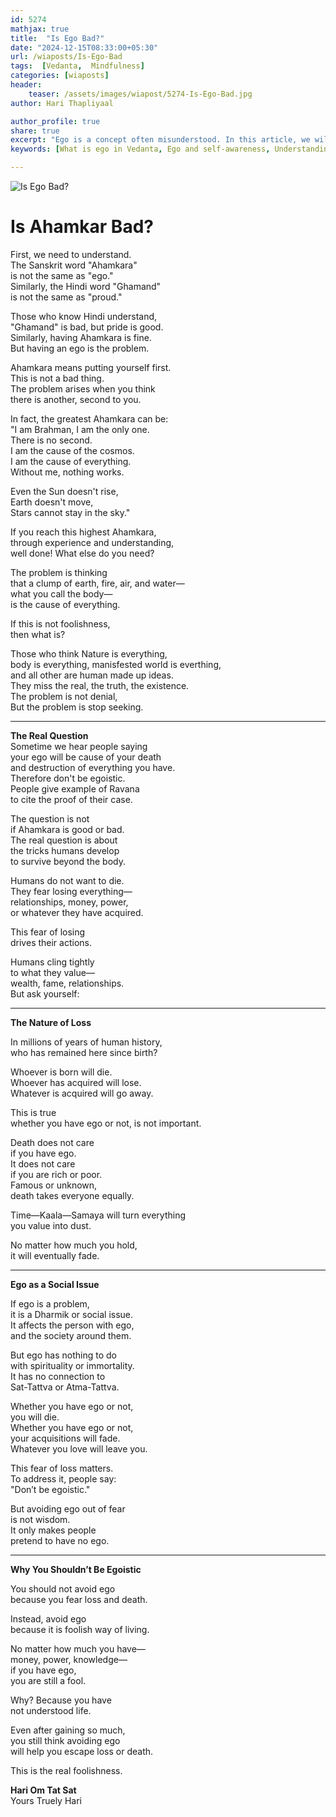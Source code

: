 ```yaml
---        
id: 5274
mathjax: true        
title:  "Is Ego Bad?"        
date: "2024-12-15T08:33:00+05:30"        
url: /wiaposts/Is-Ego-Bad
tags:  [Vedanta,  Mindfulness]         
categories: [wiaposts] 
header:        
    teaser: /assets/images/wiapost/5274-Is-Ego-Bad.jpg               
author: Hari Thapliyaal        

author_profile: true        
share: true
excerpt: "Ego is a concept often misunderstood. In this article, we will explore the concept of ego in the context of Vedanta and mindfulness. We will also explore the implications of ego on our lives and how we can work towards a healthier ego."
keywords: [What is ego in Vedanta, Ego and self-awareness, Understanding ego in mindfulness, Ego and self-identity, Ego and personal growth, Ego and spirituality, Ego and psychology, How to overcome ego, Ego and self-improvement]

---
```


![Is Ego Bad?](/assets/images/wiapost/5274-Is-Ego-Bad.jpg)
   
# Is Ahamkar Bad?  
   
First, we need to understand.  
The Sanskrit word "Ahamkara"  
is not the same as "ego."  
Similarly, the Hindi word "Ghamand"  
is not the same as "proud."  

Those who know Hindi understand,  
"Ghamand" is bad, but pride is good.  
Similarly, having Ahamkara is fine.  
But having an ego is the problem.  

Ahamkara means putting yourself first.  
This is not a bad thing.  
The problem arises when you think  
there is another, second to you.  

In fact, the greatest Ahamkara can be:  
"I am Brahman, I am the only one.  
There is no second.  
I am the cause of the cosmos.  
I am the cause of everything.  
Without me, nothing works.  

Even the Sun doesn't rise,  
Earth doesn't move,  
Stars cannot stay in the sky."  

If you reach this highest Ahamkara,  
through experience and understanding,  
well done! What else do you need?  

The problem is thinking  
that a clump of earth, fire, air, and water—  
what you call the body—  
is the cause of everything.  

If this is not foolishness,  
then what is?

Those who think Nature is everything,  
body is everything, manisfested world is everthing,   
and all other are human made up ideas.  
They miss the real, the truth, the existence.  
The problem is not denial,  
But the problem is stop seeking.

---

**The Real Question**  
Sometime we hear people saying  
your ego will be cause of your death   
and destruction of everything you have.   
Therefore don't be egoistic.  
People give example of Ravana   
to cite the proof of their case.

The question is not  
if Ahamkara is good or bad.  
The real question is about  
the tricks humans develop  
to survive beyond the body.  

Humans do not want to die.  
They fear losing everything—  
relationships, money, power,  
or whatever they have acquired.  

This fear of losing  
drives their actions.  

Humans cling tightly  
to what they value—  
wealth, fame, relationships.  
But ask yourself:  

---

**The Nature of Loss**  

In millions of years of human history,  
who has remained here since birth?  

Whoever is born will die.  
Whoever has acquired will lose.  
Whatever is acquired will go away.  

This is true  
whether you have ego or not, is not important.  

Death does not care  
if you have ego.  
It does not care  
if you are rich or poor.  
Famous or unknown,  
death takes everyone equally.  

Time—Kaala—Samaya will turn everything  
you value into dust.  

No matter how much you hold,  
it will eventually fade.

---

**Ego as a Social Issue**  

If ego is a problem,  
it is a Dharmik or social issue.  
It affects the person with ego,  
and the society around them.  

But ego has nothing to do  
with spirituality or immortality.  
It has no connection to  
Sat-Tattva or Atma-Tattva.  

Whether you have ego or not,  
you will die.  
Whether you have ego or not,  
your acquisitions will fade.  
Whatever you love will leave you.

This fear of loss matters.  
To address it, people say:  
"Don’t be egoistic."  

But avoiding ego out of fear  
is not wisdom.  
It only makes people  
pretend to have no ego.

---

**Why You Shouldn’t Be Egoistic**  

You should not avoid ego  
because you fear loss and death.  

Instead, avoid ego  
because it is foolish way of living.  

No matter how much you have—  
money, power, knowledge—  
if you have ego,  
you are still a fool.  

Why? Because you have  
not understood life.  

Even after gaining so much,  
you still think avoiding ego  
will help you escape loss or death.  

This is the real foolishness.  

**Hari Om Tat Sat**   
Yours Truely Hari
